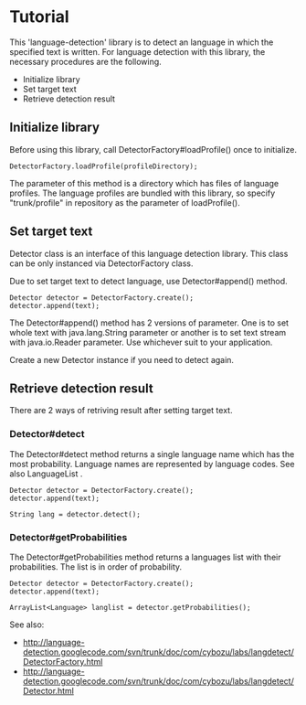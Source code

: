 # Tutorial #

This 'language-detection' library is to detect an language in which the specified text is written.
For language detection with this library, the necessary procedures are the following.

  * Initialize library
  * Set target text
  * Retrieve detection result


## Initialize library ##

Before using this library, call DetectorFactory#loadProfile() once to initialize.

```
DetectorFactory.loadProfile(profileDirectory);
```

The parameter of this method is a directory which has files of language profiles.
The language profiles are bundled with this library, so specify "trunk/profile" in repository as the parameter of loadProfile().


## Set target text ##

Detector class is an interface of this language detection library.
This class can be only instanced via DetectorFactory class.

Due to set target text to detect language, use Detector#append() method.

```
Detector detector = DetectorFactory.create();
detector.append(text);
```

The Detector#append() method has 2 versions of parameter.
One is to set whole text with java.lang.String parameter or another is to set text stream with java.io.Reader parameter.
Use whichever suit to your application.

Create a new Detector instance if you need to detect again.


## Retrieve detection result ##

There are 2 ways of retriving result after setting target text.

### Detector#detect ###

The Detector#detect method returns a single language name which has the most probability.
Language names are represented by language codes. See also LanguageList .

```
Detector detector = DetectorFactory.create();
detector.append(text);

String lang = detector.detect();
```


### Detector#getProbabilities ###

The Detector#getProbabilities method returns a languages list with their probabilities.
The list is in order of probability.


```
Detector detector = DetectorFactory.create();
detector.append(text);

ArrayList<Language> langlist = detector.getProbabilities();
```


See also:
  * http://language-detection.googlecode.com/svn/trunk/doc/com/cybozu/labs/langdetect/DetectorFactory.html
  * http://language-detection.googlecode.com/svn/trunk/doc/com/cybozu/labs/langdetect/Detector.html